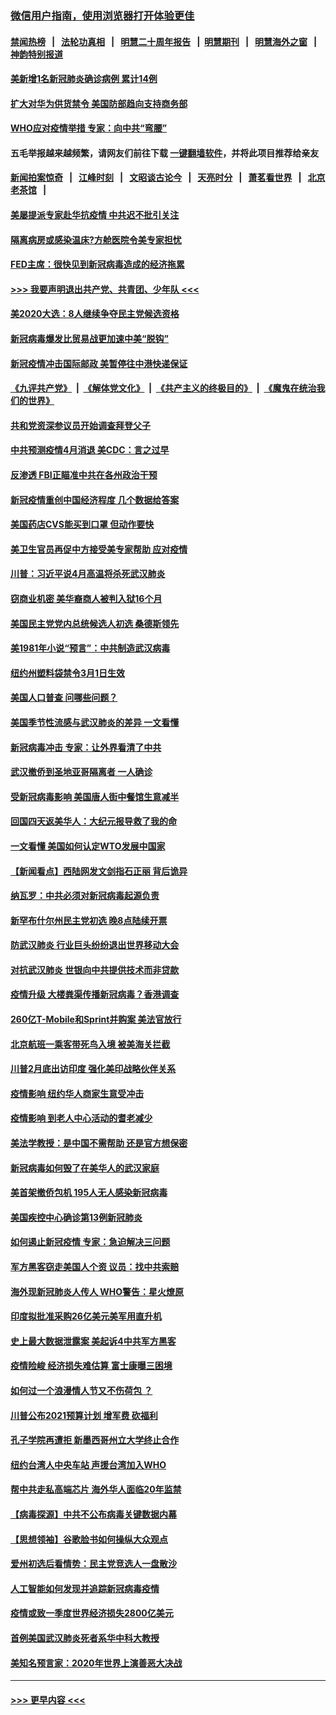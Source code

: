 ### [微信用户指南，使用浏览器打开体验更佳](https://github.com/gfw-breaker/banned-news1/blob/master/indexes/wechat-guide.md?t=0)
#### [禁闻热榜](热点新闻.md?t=0)  &nbsp;&nbsp;|&nbsp;&nbsp; [法轮功真相](https://github.com/gfw-breaker/truth/blob/master/README.md?t=0) &nbsp;&nbsp;|&nbsp;&nbsp; [明慧二十周年报告](https://github.com/gfw-breaker/mh-reports/blob/master/README.md?t=0) &nbsp;&nbsp;|&nbsp;&nbsp;[明慧期刊](https://github.com/gfw-breaker/mh-qikan) &nbsp;&nbsp;|&nbsp;&nbsp; [明慧海外之窗](https://github.com/gfw-breaker/mh-news/blob/master/README.md?t=0) &nbsp;&nbsp;|&nbsp;&nbsp; [神韵特别报道](https://github.com/gfw-breaker/mh-news/blob/master/shenyun.md?t=0)
#### [美新增1名新冠肺炎确诊病例 累计14例](../pages/nsc412/n11864893.md?t=02131155) 
#### [扩大对华为供货禁令 美国防部趋向支持商务部](../pages/nsc412/n11864773.md?t=02131155) 
#### [WHO应对疫情举措 专家：向中共“弯腰”](../pages/nsc412/n11864727.md?t=02131155) 
#### 五毛举报越来越频繁，请网友们前往下载 [一键翻墙软件](https://github.com/gfw-breaker/ssr-accounts)，并将此项目推荐给亲友
#### [新闻拍案惊奇](https://github.com/gfw-breaker/banned-news1/blob/master/pages/link4.md) &nbsp;&nbsp;|&nbsp;&nbsp; [江峰时刻](https://github.com/gfw-breaker/banned-news1/blob/master/pages/link4.md) &nbsp;&nbsp;|&nbsp;&nbsp; [文昭谈古论今](https://github.com/gfw-breaker/banned-news1/blob/master/pages/link4.md) &nbsp;&nbsp;|&nbsp;&nbsp; [天亮时分](https://github.com/gfw-breaker/banned-news1/blob/master/pages/link4.md) &nbsp;&nbsp;|&nbsp;&nbsp; [萧茗看世界](https://github.com/gfw-breaker/banned-news1/blob/master/pages/link4.md) &nbsp;&nbsp;|&nbsp;&nbsp; [北京老茶馆](https://github.com/gfw-breaker/banned-news1/blob/master/pages/link4.md) &nbsp;&nbsp;|&nbsp;&nbsp; 
#### [美屡提派专家赴华抗疫情 中共迟不批引关注](../pages/nsc412/n11864719.md?t=02131155) 
#### [隔离病房或感染温床?方舱医院令美专家担忧](../pages/nsc412/n11864575.md?t=02131155) 
#### [FED主席：很快见到新冠病毒造成的经济拖累](../pages/nsc412/n11864507.md?t=02131155) 
#### [>>> 我要声明退出共产党、共青团、少年队 <<<](https://github.com/begood0513/goodnews/blob/master/quit/letter.md) 
#### [美2020大选：8人继续争夺民主党候选资格](../pages/nsc412/n11864327.md?t=02131155) 
#### [新冠病毒爆发比贸易战更加速中美“脱钩”](../pages/nsc412/n11864470.md?t=02131155) 
#### [新冠疫情冲击国际邮政 美暂停往中港快递保证](../pages/nsc412/n11864207.md?t=02131155) 
#### [《九评共产党》](https://github.com/begood0513/9ping.md/blob/master/README.md) &nbsp;|&nbsp; [《解体党文化》](../../../../jtdwh.md/blob/master/README.md)  &nbsp;|&nbsp; [《共产主义的终极目的》](../../../../gczydzjmd.md/blob/master/README.md) &nbsp;|&nbsp; [《魔鬼在统治我们的世界》](../../../../mgztzwmdsj.md/blob/master/README.md) 
#### [共和党资深参议员开始调查拜登父子](../pages/nsc412/n11863984.md?t=02131155) 
#### [中共预测疫情4月消退 美CDC：言之过早](../pages/nsc412/n11864310.md?t=02131155) 
#### [反渗透 FBI正瞄准中共在各州政治干预](../pages/nsc412/n11864300.md?t=02131155) 
#### [新冠疫情重创中国经济程度 几个数据给答案](../pages/nsc412/n11864203.md?t=02131155) 
#### [美国药店CVS能买到口罩 但动作要快](../pages/nsc412/n11862438.md?t=02131155) 
#### [美卫生官员再促中方接受美专家帮助 应对疫情](../pages/nsc412/n11864043.md?t=02131155) 
#### [川普：习近平说4月高温将杀死武汉肺炎](../pages/nsc412/n11860814.md?t=02131155) 
#### [窃商业机密 美华裔商人被判入狱16个月](../pages/nsc412/n11863911.md?t=02131155) 
#### [美国民主党党内总统候选人初选 桑德斯领先](../pages/nsc412/n11863475.md?t=02131155) 
#### [美1981年小说“预言”：中共制造武汉病毒](../pages/nsc412/n11863306.md?t=02131155) 
#### [纽约州塑料袋禁令3月1日生效](../pages/nsc412/n11862832.md?t=02131155) 
#### [美国人口普查  问哪些问题？](../pages/nsc412/n11862808.md?t=02131155) 
#### [美国季节性流感与武汉肺炎的差异 一文看懂](../pages/nsc412/n11862428.md?t=02131155) 
#### [新冠病毒冲击 专家：让外界看清了中共](../pages/nsc412/n11862280.md?t=02131155) 
#### [武汉撤侨到圣地亚哥隔离者 一人确诊](../pages/nsc412/n11862460.md?t=02131155) 
#### [受新冠病毒影响 美国唐人街中餐馆生意减半](../pages/nsc412/n11861940.md?t=02131155) 
#### [回国四天返美华人：大纪元报导救了我的命](../pages/nsc412/n11862181.md?t=02131155) 
#### [一文看懂 美国如何认定WTO发展中国家](../pages/nsc412/n11862051.md?t=02131155) 
#### [【新闻看点】西陆网发文剑指石正丽 背后诡异](../pages/nsc412/n11861792.md?t=02131155) 
#### [纳瓦罗：中共必须对新冠病毒起源负责](../pages/nsc412/n11861810.md?t=02131155) 
#### [新罕布什尔州民主党初选 晚8点陆续开票](../pages/nsc412/n11861872.md?t=02131155) 
#### [防武汉肺炎 行业巨头纷纷退出世界移动大会](../pages/nsc412/n11861795.md?t=02131155) 
#### [对抗武汉肺炎 世银向中共提供技术而非贷款](../pages/nsc412/n11861652.md?t=02131155) 
#### [疫情升级 大楼粪渠传播新冠病毒？香港调查](../pages/nsc412/n11861556.md?t=02131155) 
#### [260亿T-Mobile和Sprint并购案 美法官放行](../pages/nsc412/n11861511.md?t=02131155) 
#### [北京航班一乘客带死鸟入境 被美海关拦截](../pages/nsc412/n11861317.md?t=02131155) 
#### [川普2月底出访印度 强化美印战略伙伴关系](../pages/nsc412/n11860557.md?t=02131155) 
#### [疫情影响  纽约华人商家生意受冲击](../pages/nsc412/n11860284.md?t=02131155) 
#### [疫情影响  到老人中心活动的耆老减少](../pages/nsc412/n11860199.md?t=02131155) 
#### [美法学教授：是中国不需帮助 还是官方想保密](../pages/nsc412/n11859492.md?t=02131155) 
#### [新冠病毒如何毁了在美华人的武汉家庭](../pages/nsc412/n11859524.md?t=02131155) 
#### [美首架撤侨包机 195人无人感染新冠病毒](../pages/nsc412/n11859908.md?t=02131155) 
#### [美国疾控中心确诊第13例新冠肺炎](../pages/nsc412/n11859966.md?t=02131155) 
#### [如何遏止新冠疫情 专家：急迫解决三问题](../pages/nsc412/n11859685.md?t=02131155) 
#### [军方黑客窃走美国人个资 议员：找中共索赔](../pages/nsc412/n11859371.md?t=02131155) 
#### [海外现新冠肺炎人传人 WHO警告：星火燎原](../pages/nsc412/n11859252.md?t=02131155) 
#### [印度拟批准采购26亿美元美军用直升机](../pages/nsc412/n11859143.md?t=02131155) 
#### [史上最大数据泄露案 美起诉4中共军方黑客](../pages/nsc412/n11859115.md?t=02131155) 
#### [疫情险峻 经济损失难估算 富士康曝三困境](../pages/nsc412/n11859120.md?t=02131155) 
#### [如何过一个浪漫情人节又不伤荷包 ？](../pages/nsc412/n11858969.md?t=02131155) 
#### [川普公布2021预算计划 增军费 砍福利](../pages/nsc412/n11859012.md?t=02131155) 
#### [孔子学院再遭拒 新墨西哥州立大学终止合作](../pages/nsc412/n11858661.md?t=02131155) 
#### [纽约台湾人中央车站  声援台湾加入WHO](../pages/nsc412/n11857757.md?t=02131155) 
#### [帮中共走私高端芯片 海外华人面临20年监禁](../pages/nsc412/n11855016.md?t=02131155) 
#### [【病毒探源】中共不公布病毒关键数据内幕](../pages/nsc412/n11856584.md?t=02131155) 
#### [【思想领袖】谷歌脸书如何操纵大众观点](../pages/nsc412/n11680874.md?t=02131155) 
#### [爱州初选后看情势：民主党竞选人一盘散沙](../pages/nsc412/n11856557.md?t=02131155) 
#### [人工智能如何发现并追踪新冠病毒疫情](../pages/nsc412/n11856398.md?t=02131155) 
#### [疫情或致一季度世界经济损失2800亿美元](../pages/nsc412/n11855639.md?t=02131155) 
#### [首例美国武汉肺炎死者系华中科大教授](../pages/nsc412/n11855500.md?t=02131155) 
#### [美知名预言家：2020年世界上演善恶大决战](../pages/nsc412/n11855418.md?t=02131155) 

----
#### [ >>> 更早内容 <<< ](../indexes/nsc412-earlier.md)
